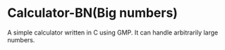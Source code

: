 # Calculator-BN(Big numbers)
A simple calculator written in C using GMP. It can handle arbitrarily large numbers.
